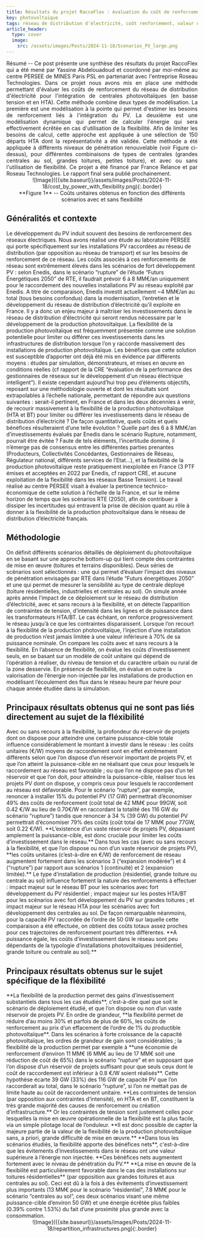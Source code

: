 ```yaml
---
title: Résultats du projet RaccoFlex : évaluation du coût de renforcement du réseau de distribution pour l'accueil du PV et valeur de la flexibilité.  
key: photovoltaïque
tags: réseau de distribution d'électricité, coût renforcement, valeur de la fléxibilité, photovoltaïque, transition, énergies renouvelables,
article_header:
  type: cover
  image:
    src: /assets/images/Posts/2024-11-18/Scenarios_PV_large.png
---
```


<span class="summary" style="display:block; text-align: justify">
Résumé -- Ce post présente une synthèse des résultats du projet RaccoFlex qui a été mené par Yassine Abdelouadoud et coordonné par moi-même au centre PERSEE de MINES Paris PSL en partenariat avec l'entreprise Roseau Technologies. Dans ce projet nous avons mis en place une méthode permettant d'évaluer les coûts de renforcement du réseau de distribution d'électricité pour l'intégration de centrales photovoltaïques (en basse tension et en HTA). Cette méthode combine deux types de modélisation. La première est une modélisation à la pointe qui permet d'estimer les besoins de renforcement liés à l'intégration du PV. La deuxième est une modélisation dynamique qui permet de calculer l'énergie qui sera effectivement écrêtée en cas d'utilisation de la flexibilité. Afin de limiter les besoins de calcul, cette approche est appliquée à une sélection de 150 départs HTA dont la représentativité a été validée. Cette méthode a été appliquée à différents niveaux de pénétration renouvelable (voir Figure ci-dessus), pour différentes combinaisons de types de centrales (grandes centrales au sol, grandes toitures, petites toiture), et avec ou sans l'utilisation de flexibilité. Ce projet a été financé par France Relance et par Roseau Technologies. Le rapport final sera publié prochainement. 
</span>
<!--more-->


<span class="text" id="Figure1" style="display:block;text-align:center">
![Image]({{site.baseurl}}/assets/images/Posts/2024-11-18/cost_by_power_with_flexibility.png){:.border}
</span>

<span class="legendtext" id="CAPFigure1" style="display:block;text-align:center">
**Figure 1** --   Coûts unitaires obtenus en fonction des différents scénarios avec et sans flexibilité
</span>


## Généralités et contexte  

<span class="mytext">
Le développement du PV induit souvent des besoins de renforcement des réseaux électriques. Nous avons réalisé une étude au laboratoire PERSEE qui porte spécifiquement sur les installations PV raccordées au réseau de distribution (par opposition au réseau de transport) et sur les besoins de renforcement de ce réseau.
 </span>

<span class="mytext">
Les coûts associés à ces renforcements de réseau sont extrêmement élevés dans les scénarios de fort développement PV : selon Enedis, dans le scénario “rupture” de l’étude “Futurs Énergétiques 2050” de RTE, il faudrait prévoir 6 à 8 MM€/an uniquement pour le raccordement des nouvelles installations PV au réseau exploité par Enedis. A titre de comparaison, Enedis investit actuellement ~4 MM€/an au total (tous besoins confondus) dans la modernisation, l’entretien et le développement du réseau de distribution d’électricité qu’il exploite en France. Il y a donc un enjeu majeur à maîtriser les investissements dans le réseau de distribution d’électricité qui seront rendus nécessaire par le développement de la production photovoltaïque.
</span>

<span class="mytext">
La flexibilité de la production photovoltaïque est fréquemment présentée comme une solution potentielle pour limiter ou différer ces investissements dans les infrastructures de distribution lorsque l’on y raccorde massivement des installations de production photovoltaïque. Les bénéfices que cette solution est susceptible d’apporter ont déjà été mis en évidence par différents moyens : études par simulation, démonstrateurs, et mises en œuvre en conditions réelles (cf rapport de la CRE “évaluation de la performance des gestionnaires de réseaux sur le développement d'un réseau électrique intelligent”). Il existe cependant aujourd’hui trop peu d’éléments objectifs, reposant sur une méthodologie ouverte et dont les résultats sont extrapolables à l’échelle nationale, permettant de répondre aux questions suivantes : serait-il pertinent, en France et dans les deux décennies à venir, de recourir massivement à la flexibilité de la production photovoltaïque (HTA et BT) pour limiter ou différer les investissements dans le réseau de distribution d’électricité ? De façon quantitative, quels coûts et quels bénéfices résulteraient d’une telle évolution ? Quelle part des 6 à 8 MM€/an d’investissements évalués par Enedis dans le scénario Rupture, notamment, pourrait être évitée ?
</span>

<span class="mytext">
Faute de tels éléments, l’incertitude domine, il n’émerge pas de consensus entre les différentes parties prenantes (Producteurs, Collectivités Concédantes, Gestionnaires de Réseau, Régulateur national, différents services de l’Etat…), et la flexibilité de la production photovoltaïque reste pratiquement inexploitée en France (3 PTF émises et acceptées en 2022 par Enedis, cf rapport CRE, et aucune exploitation de la flexibilité dans les réseaux Basse Tension).
</span>

<span class="mytext">
Le travail réalisé au centre PERSEE visait à évaluer la pertinence technico-économique de cette solution à l’échelle de la France, et sur le même horizon de temps que les scénarios RTE (2050), afin de contribuer à dissiper les incertitudes qui entravent la prise de décision quant au rôle à donner à la flexibilité de la production photovoltaïque dans le réseau de distribution d’électricité français.
</span>

## Méthodologie

<span class="mytext">
On définit différents scénarios détaillés de déploiement du photovoltaïque en se basant sur une approche bottom-up qui tient compte des contraintes de mise en œuvre (toitures et terrains disponibles). Deux séries de scénarios sont sélectionnés : une qui permet d’évaluer l’impact des niveaux de pénétration envisagés par RTE dans l’étude “Futurs énergétiques 2050” et une qui permet de mesurer la sensibilité au type de centrale déployé (toiture résidentielles, industrielles et centrales au sol).
</span>

<span class="mytext">
On simule année après année l’impact de ce déploiement sur le réseau de distribution d’électricité, avec et sans recours à la flexibilité, et on détecte l’apparition de contraintes de tension, d’intensité dans les lignes et de puissance dans les transformateurs HTA/BT. Le cas échéant, on renforce progressivement le réseau jusqu’à ce que les contraintes disparaissent. Lorsque l’on recourt à la flexibilité de la production photovoltaïque, l’injection d’une installation de production n’est jamais limitée à une valeur inférieure à 70% de sa puissance nominale.
</span>

<span class="mytext">
On compare les coûts avec et sans recours à la flexibilité. En l’absence de flexibilité, on évalue les coûts d’investissement seuls, en se basant sur un modèle de coût unitaire qui dépend de l’opération à réaliser, du niveau de tension et du caractère urbain ou rural de la zone desservie. En présence de flexibilité, on évalue en outre la valorisation de l’énergie non-injectée par les installations de production en modélisant l’écoulement des flux dans le réseau heure par heure pour chaque année étudiée dans la simulation.
</span>


## Principaux résultats obtenus qui ne sont pas liés directement au sujet de la fléxibilité  

<span class="mytext">
Avec ou sans recours à la flexibilité, la profondeur du réservoir de projets dont on dispose pour atteindre une certaine puissance-cible totale influence considérablement le montant à investir dans le réseau : les coûts unitaires (€/W) moyens de raccordement sont en effet extrêmement différents selon que l’on dispose d’un réservoir important de projets PV, et que l’on atteint la puissance-cible en ne réalisant que ceux pour lesquels le raccordement au réseau est favorable ; ou que l’on ne dispose pas d’un tel réservoir et que l’on doit, pour atteindre la puissance-cible, réaliser tous les projets PV dont on dispose, y compris ceux pour lesquels le raccordement au réseau est défavorable. Pour le scénario “rupture”, par exemple, renoncer à installer 15% du potentiel PV (17 GW) permettrait d’économiser 49% des coûts de renforcement (coût total de 42 MM€ pour 99GW, soit 0.42 €/W au lieu de 0.70€/W en raccordant la totalité des 116 GW du scénario “rupture”) tandis que renoncer à 34 % (39 GW) du potentiel PV permettrait d’économiser 79% des coûts (coût total de 17 MM€ pour 77GW, soit 0.22 €/W). **L’existence d’un vaste réservoir de projets PV, dépassant amplement la puissance-cible, est donc cruciale pour limiter les coûts d’investissement dans le réseau.**
</span>

<span class="mytext">
Dans tous les cas (avec ou sans recours à la flexibilité, et que l’on dispose ou non d’un vaste réservoir de projets PV), **les coûts unitaires (c’est-à-dire en €/W) de renforcement de réseau augmentent fortement dans les scénarios 3 (“expansion modérée”) et 4 (“rupture”) par rapport aux scénarios 1 (continuité) et 2 (expansion limitée).**
</span>

<span class="mytext">
Le type d’installation de production (résidentiel, grande toiture ou centrale au sol) influence fortement la nature des renforcements à effectuer : impact majeur sur le réseau BT pour les scénarios avec fort développement du PV résidentiel ; impact majeur sur les postes HTA/BT pour les scénarios avec fort développement du PV sur grandes toitures ; et impact majeur sur le réseau HTA pour les scénarios avec fort développement des centrales au sol. De façon remarquable néanmoins, pour la capacité PV raccordée de l’ordre de 50 GW sur laquelle cette comparaison a été effectuée, on obtient des coûts totaux assez proches pour ces trajectoires de renforcement pourtant très différentes. **A puissance égale, les coûts d’investissement dans le réseau sont peu dépendants de la typologie d’installations photovoltaïques (résidentiel, grande toiture ou centrale au sol).**
</span>

## Principaux résultats obtenus sur le sujet spécifique de la fléxibilité

<span class="mytext">
**La flexibilité de la production permet des gains d’investissement substantiels dans tous les cas étudiés**, c’est-à-dire quel que soit le scénario de déploiement étudié, et que l’on dispose ou non d’un vaste réservoir de projets PV. En ordre de grandeur, **la flexibilité permet de réduire d’au moins 30% et parfois de plus de 60%, les coûts de renforcement au prix d’un effacement de l’ordre de 1% du productible photovoltaïque**.
</span>

<span class="mytext">
Dans les scénarios à forte croissance de la capacité photovoltaïque, les ordres de grandeur de gain sont considérables ; la flexibilité de la production permet par exemple à **une économie de renforcement d’environ 11 MM€ (6 MM€ au lieu de 17 MM€ soit une réduction de coût de 65%) dans le scénario “rupture” et en supposant que l’on dispose d’un réservoir de projets suffisant pour que seuls ceux dont le coût de raccordement est inférieur à 0.8 €/W soient réalisés**. Cette hypothèse écarte 39 GW (33%) des 116 GW de capacité PV que l’on raccorderait au total, dans le scénario “rupture”, si l’on ne mettait pas de limite haute au coût de raccordement unitaire.
</span>

<span class="mytext">
**Les contraintes de tension (par opposition aux contraintes d’intensité), en HTA et en BT, constituent la très grande majorité des causes de renforcement ou création d’infrastructure.** Or les contraintes de tension sont justement celles pour lesquelles la mise en œuvre opérationnelle de la flexibilité est la plus facile, via un simple pilotage local de l’onduleur. **Il est donc possible de capter la majeure partie de la valeur de la flexibilité de la production photovoltaïque sans, a priori, grande difficulté de mise en œuvre.**
</span>

<span class="mytext">
**Dans tous les scénarios étudiés, la flexibilité apporte des bénéfices nets**, c'est-à-dire que les évitements d’investissements dans le réseau ont une valeur supérieure à l’énergie non injectée. **Ces bénéfices nets augmentent fortement avec le niveau de pénétration du PV.**
</span>

<span class="mytext">
**La mise en œuvre de la flexibilité est particulièrement favorable dans le cas des installations sur toitures résidentielles** (par opposition aux grandes toitures et aux centrales au sol). Ceci est dû à la fois à des évitements d’investissement plus importants (13 MM€ pour le scénario “résidentiel”, 7.8 MM€ pour le scénario “centrales au sol”, ces deux scénarios visant une même puissance-cible d’environ 50 GW) et une énergie écrêtée plus faibles (0.39% contre 1.53%) du fait d’une proximité plus grande avec la consommation.
</span>



<span class="text" id="Figure2" style="display:block;text-align:center">
![Image]({{site.baseurl}}/assets/images/Posts/2024-11-18/repartition_infrastructures.png){:.border}
</span>
